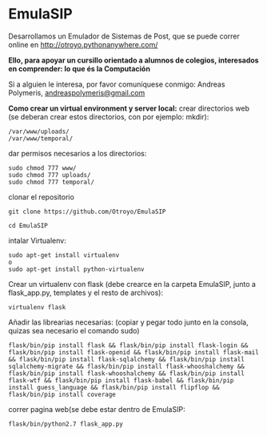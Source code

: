 # EmulaSIP 
Desarrollamos un Emulador de Sistemas de Post, que se puede correr online en 
http://otroyo.pythonanywhere.com/

**Ello, para apoyar un cursillo orientado a alumnos de colegios, interesados en 
comprender: lo que és la Computación**


Si a alguien le interesa, por favor comuníquese conmigo:
Andreas Polymeris, andreaspolymeris@gmail.com


**Como crear un virtual environment y server local:**
crear directorios web (se deberan crear estos directorios, con por ejemplo: mkdir):
```
/var/www/uploads/
/var/www/temporal/
```
dar permisos necesarios a los directorios:
```
sudo chmod 777 www/
sudo chmod 777 uploads/
sudo chmod 777 temporal/

```
clonar el repositorio
```
git clone https://github.com/Otroyo/EmulaSIP
```
```
cd EmulaSIP
``` 
intalar Virtualenv:
```
sudo apt-get install virtualenv
o
sudo apt-get install python-virtualenv
```
Crear un virtualenv con flask (debe crearce en la carpeta EmulaSIP, junto a flask_app.py, templates y el resto de archivos):
```
virtualenv flask
```
Añadir las librearias necesarias: (copiar y pegar todo junto en la consola, quizas sea necesario el comando sudo)
```
flask/bin/pip install flask && flask/bin/pip install flask-login && flask/bin/pip install flask-openid && flask/bin/pip install flask-mail && flask/bin/pip install flask-sqlalchemy && flask/bin/pip install sqlalchemy-migrate && flask/bin/pip install flask-whooshalchemy && flask/bin/pip install flask-whooshalchemy && flask/bin/pip install flask-wtf && flask/bin/pip install flask-babel && flask/bin/pip install guess_language && flask/bin/pip install flipflop && flask/bin/pip install coverage
```
correr pagina web(se debe estar dentro de EmulaSIP:
```
flask/bin/python2.7 flask_app.py
```
